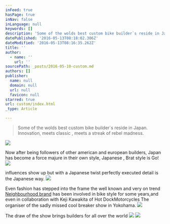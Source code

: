 ```yaml
---
inFeed: true
hasPage: true
inNav: false
inLanguage: null
keywords: []
description: 'Some of the wolds best custom bike builder`s reside in Japan. Innovation, meets classic , meets a streak of rebel madness.'
datePublished: '2016-05-13T08:18:02.306Z'
dateModified: '2016-05-13T08:16:35.262Z'
title: ''
author:
  - name: ''
    url: ''
sourcePath: _posts/2016-05-10-custom.md
authors: []
publisher:
  name: null
  domain: null
  url: null
  favicon: null
starred: true
url: custom/index.html
_type: Article

---
```

> Some of the wolds best custom bike builder\`s reside in Japan. Innovation, meets classic , meets a streak of rebel madness.

![](https://the-grid-user-content.s3-us-west-2.amazonaws.com/0a87ecf6-e1f0-44df-bf78-836719867ae1.jpg)

Now after being followers of other american and european builders, Japan has become a force majure in their own style, Japanese , Brat style is Go!
![](https://the-grid-user-content.s3-us-west-2.amazonaws.com/83b646e4-b690-4a9e-a776-565aa8aeb70d.jpg)

influences show up but with a Japanese twist perfectly executed detail is the Japanese way.
![](https://the-grid-user-content.s3-us-west-2.amazonaws.com/2552eef4-97bf-4085-a31c-b29af9ce06a5.jpg)

Even fashion has stepped into the frame the well known and very on trend [Neighbourhood brand][0] has been involved in bike style for some years,and even in collaboration with Keji Kawakita of Hot DockMotorcycles The organiser of the sadly missed cool breaker show in Yokohama.
![](https://the-grid-user-content.s3-us-west-2.amazonaws.com/98d4a9b9-1dfb-4728-b8b3-e34345ce4363.jpg)

The draw of the show brings builders for all over the world ![](https://the-grid-user-content.s3-us-west-2.amazonaws.com/debc6589-00de-4b73-acd7-8de0061b2ed3.jpg)
![](https://the-grid-user-content.s3-us-west-2.amazonaws.com/5975e7d2-4c7f-4dcb-b41c-f1cdeec87348.jpg)

[0]: http://www.neighborhood.jp/